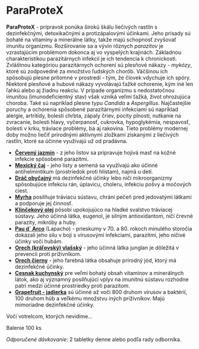 ParaProteX
==========

**ParaProteX** - prípravok ponúka širokú škálu liečivých rastlín s
dezinfekčnými, detoxikačnými a protizápalovými účinkami. Jeho prísady sú bohaté
na vitamíny a minerálne látky, takže majú schopnosť zvyšovať imunitu organizmu.
Rozširovanie sa a vývin rôznych *parazitov* je vzrastajúcim problémom dokonca aj
vo vyspelých krajinách. Základnou charakteristikou parazitárnych infekcií je ich
tendencia k chronickosti. Zvláštnou kategóriou parazitárnych ochorení sú
plesňové nákazy - *mykózy*, ktoré sú zodpovedné za množstvo ľudských chorôb.
Väčšinou ich spôsobujú plesne prítomné v prostredí - tým, že človek vdychuje ich
spóry. Niektoré plesňové a hubové nákazy vyvolávajú ťažké ochorenie, kým iné len
ľahkú alebo aj žiadnu reakciu. V prípade organizmu s nedostatočnou imunitou
(imunodeficientný stav) však vzniká veľmi ťažká, život ohrozujúca choroba. Také
sú napríklad plesne typu *Candida* a *Aspergillus*. Najčastejšie poruchy a
ochorenia spôsobené parazitárnymi infekciami sú napríklad alergie, artritídy,
bolesti chrbta, zápaly čriev, pocity plnosti, nutkanie na zvracanie, bolesti
hlavy, vyčerpanosť, cukrovka, hypoglykémia, nespavosť, bolesti v krku, tráviace
problémy, ba aj rakovina. Tieto problémy modernej doby možno liečiť prírodnými
aktívnymi zložkami získanými z liečivých rastlín, ktoré sa účinne využívajú už
od pradávna.

* **[Červený jazmín](/sip/p/jazmin-cerveny/)** - z jeho listov sa pripravuje hojivá masť na kožné infekcie spôsobené parazitmi.
* **[Mexický čaj](/sip/p/mrlik-vonavy-mexicky-caj/)** - jeho listy a semená sa využívajú ako účinné antihelmintikum (prostriedok proti hlístam), najmä u detí.
* **[Dráč obyčajný](/sip/p/drac-obycajny/)** má dezinfekčné účinky lebo ničí mikroorganizmy spôsobujúce infekciu rán, úplavicu, choleru, infekciu pošvy a močových ciest.
* **[Myrha](/sip/p/balzamovnik-myrhovy/)** posilňuje tráviacu sústavu, chráni pečeň pred jedovatými látkami a podporuje jej činnosť.
* **[Klinčekový olej](/sip/p/klincekovec-vonavy/)** pôsobí upokojujúco na hladké svalstvo tráviacej sústavy. Jeho účinná látka, eugenol, je silným antioxidantom, ničí črevné parazity, mikróby a huby.
* **[Pau d´ Arco](/sip/p/lapacho-matto-grosso/)** (Lapacho) - prieskumy v 70. a 80. rokoch minulého storočia dokázali jeho silu v boji s vírusovými infekciami, parazitmi, jeho ničivé účinky voči hubám.
* **[Orech (kráľovský) vlašský](/sip/p/orech-vlassky/)** - jeho účinná látka junglan je dôležitá v prevencii proti príživníkom.
* **[Orech čierny](/sip/p/orech-cierny/)** - jeho farebná látka obsahuje prírodný jód, ktorý má dezinfekčné účinky.
* **[Cesnak kuchynský](/sip/p/cesnak-kuchynsky/)** pre veľmi bohatý obsah vitamínov a minerálnych látok, ako aj významný posilňujúci vplyv na imunitnú sústavu rozhodne patrí medzi účinné prostriedky proti parazitom.
* **[Grapefruit - jadierka](/sip/p/citronik-rajsky/)** sú účinné až voči 800 druhom vírusov a baktérií, 100 druhom húb a veľkému množstvu iných príživníkov. Majú mimoriadne dezinfekčné účinky.

Voči votrelcom, ktorých nevidíme...

Balenie 100 ks

*Odporučené dávkovanie*: 2 tabletky denne alebo podľa rady odborníka.

